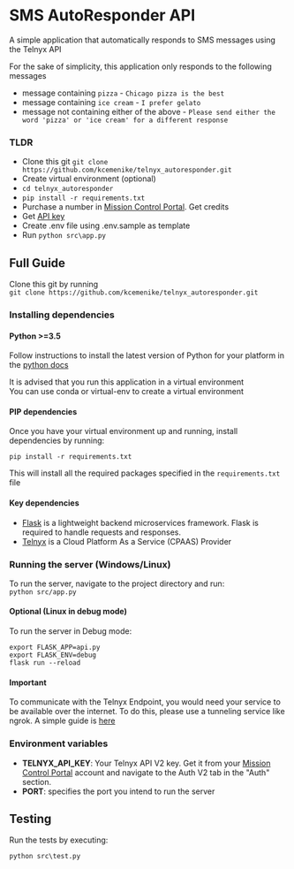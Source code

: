 # SMS AutoResponder API

A simple application that automatically responds to SMS messages using the Telnyx API

For the sake of simplicity, this application only responds to the following messages

- message containing `pizza` - `Chicago pizza is the best`
- message containing `ice cream` - `I prefer gelato`
- message not containing either of the above - `Please send either the word 'pizza' or 'ice cream' for a different response`

### TLDR

- Clone this git `git clone https://github.com/kcemenike/telnyx_autoresponder.git`
- Create virtual environment (optional)
- `cd telnyx_autoresponder`
- `pip install -r requirements.txt`
- Purchase a number in [Mission Control Portal](https://portal.telnyx.com/#/app/numbers/buy-numbers). Get credits
- Get [API key](https://portal.telnyx.com/#/app/api-keys)
- Create .env file using .env.sample as template
- Run `python src\app.py`

## Full Guide

Clone this git by running  
`git clone https://github.com/kcemenike/telnyx_autoresponder.git`

### Installing dependencies

#### Python >=3.5

Follow instructions to install the latest version of Python for your platform in the [python docs](https://docs.python.org/3/using/unix.html#getting-and-installing-the-latest-version-of-python)

It is advised that you run this application in a virtual environment  
You can use conda or virtual-env to create a virtual environment

#### PIP dependencies

Once you have your virtual environment up and running, install dependencies by running:

```
pip install -r requirements.txt
```

This will install all the required packages specified in the `requirements.txt` file

#### Key dependencies

- [Flask](http://flask.pocoo.org/) is a lightweight backend microservices framework. Flask is required to handle requests and responses.
- [Telnyx](https://telnyx.com) is a Cloud Platform As a Service (CPAAS) Provider

### Running the server (Windows/Linux)

To run the server, navigate to the project directory and run:  
`python src/app.py`

#### Optional (Linux in debug mode)

To run the server in Debug mode:

```
export FLASK_APP=api.py
export FLASK_ENV=debug
flask run --reload
```

#### Important

To communicate with the Telnyx Endpoint, you would need your service to be available over the internet. To do this, please use a tunneling service like ngrok. A simple guide is [here](https://developers.telnyx.com/docs/v2/development/ngrok)

### Environment variables

- **TELNYX_API_KEY**: Your Telnyx API V2 key. Get it from your [Mission Control Portal](https://portal.telnyx.com/) account and navigate to the Auth V2 tab in the "Auth" section.
- **PORT**: specifies the port you intend to run the server

## Testing

Run the tests by executing:

```
python src\test.py
```
